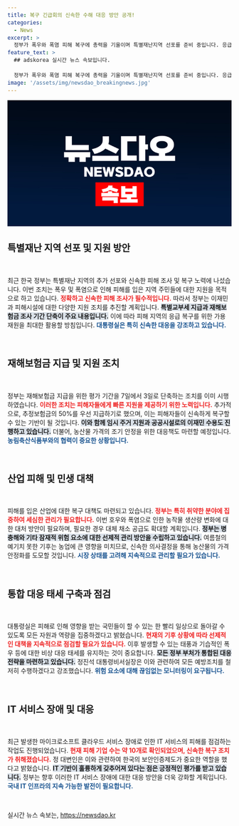 ```yaml
---
title: 복구 긴급회의 신속한 수해 대응 방안 공개!
categories:
  - News
excerpt: >
  정부가 폭우와 폭염 피해 복구에 총력을 기울이며 특별재난지역 선포를 준비 중입니다. 응급 복구 및 재해보험금 지급 절차를 혁신적으로 단축하고, 농산물 안정에도 힘쓰겠다고 밝혔습니다. 이들의 모든 노력, 기다려집니다!
feature_text: >
  ## adskorea 실시간 뉴스 속보입니다.

  정부가 폭우와 폭염 피해 복구에 총력을 기울이며 특별재난지역 선포를 준비 중입니다. 응급 복구 및 재해보험금 지급 절차를 혁신적으로 단축하고, 농산물 안정에도 힘쓰겠다고 밝혔습니다. 이들의 모든 노력, 기다려집니다!
image: '/assets/img/newsdao_breakingnews.jpg'
---
```


<p><img src="/assets/img/newsdao_breakingnews.jpg" alt="adskorea 속보" /></p>

<h2 data-ke-size="size26">특별재난 지역 선포 및 지원 방안</h2>

<p data-ke-size="size16">&nbsp;</p>

<p>최근 한국 정부는 특별재난 지역의 추가 선포와 신속한 피해 조사 및 복구 노력에 나섰습니다. 이번 조치는 폭우 및 폭염으로 인해 피해를 입은 지역 주민들에 대한 지원을 목적으로 하고 있습니다. <b><span style="color: #ee2323;">정확하고 신속한 피해 조사가 필수적입니다.</span></b> 따라서 정부는 이재민과 피해시설에 대한 다양한 지원 조치를 추진할 계획입니다. <b><span style="background-color: #21538527;">특별교부세 지급과 재해보험금 조사 기간 단축이 주요 내용입니다.</span></b> 이에 따라 피해 지역의 응급 복구를 위한 가용 재원을 최대한 활용할 방침입니다. <b><span style="color: #1a5490;">대통령실은 특히 신속한 대응을 강조하고 있습니다.</span></b></p>

<p data-ke-size="size16">&nbsp;</p>

<h2 data-ke-size="size26">재해보험금 지급 및 지원 조치</h2>

<p data-ke-size="size16">&nbsp;</p>

<p>정부는 재해보험금 지급을 위한 평가 기간을 7일에서 3일로 단축하는 조치를 이미 시행하였습니다. <b><span style="color: #ee2323;">이러한 조치는 피해자들에게 빠른 지원을 제공하기 위한 노력입니다.</span></b> 추가적으로, 추정보험금의 50%를 우선 지급하기로 했으며, 이는 피해자들이 신속하게 복구할 수 있는 기반이 될 것입니다. <b><span style="background-color: #21538527;">이와 함께 임시 주거 지원과 공공시설로의 이재민 수용도 진행하고 있습니다.</span></b> 더불어, 농산물 가격의 조기 안정을 위한 대응책도 마련할 예정입니다. <b><span style="color: #1a5490;">농림축산식품부와의 협력이 중요한 상황입니다.</span></b></p>

<p data-ke-size="size16">&nbsp;</p>

<h2 data-ke-size="size26">산업 피해 및 민생 대책</h2>

<p data-ke-size="size16">&nbsp;</p>

<p>피해를 입은 산업에 대한 복구 대책도 마련되고 있습니다. <b><span style="color: #ee2323;">정부는 특히 취약한 분야에 집중하여 세심한 관리가 필요합니다.</span></b> 이번 호우와 폭염으로 인한 농작물 생산량 변화에 대한 대처 방안이 필요하며, 필요한 경우 대체 채소 공급도 확대할 계획입니다. <b><span style="background-color: #21538527;">정부는 병충해와 기타 잠재적 위험 요소에 대한 선제적 관리 방안을 수립하고 있습니다.</span></b> 여름철의 예기치 못한 기후는 농업에 큰 영향을 미치므로, 신속한 의사결정을 통해 농산물의 가격 안정화를 도모할 것입니다. <b><span style="color: #1a5490;">시장 상태를 고려해 지속적으로 관리할 필요가 있습니다.</span></b></p>

<p data-ke-size="size16">&nbsp;</p>

<h2 data-ke-size="size26">통합 대응 태세 구축과 점검</h2>

<p data-ke-size="size16">&nbsp;</p>

<p>대통령실은 피해로 인해 영향을 받는 국민들이 할 수 있는 한 빨리 일상으로 돌아갈 수 있도록 모든 자원과 역량을 집중하겠다고 밝혔습니다. <b><span style="color: #ee2323;">현재의 기후 상황에 따라 선제적인 대책을 지속적으로 점검할 필요가 있습니다.</span></b> 이후 발생할 수 있는 태풍과 기습적인 폭우 등에 대한 비상 대응 태세를 유지하는 것이 중요합니다. <b><span style="background-color: #21538527;">모든 정부 부처가 통합된 대응 전략을 마련하고 있습니다.</span></b> 정진석 대통령비서실장은 이와 관련하여 모든 예방조치를 철저히 수행하겠다고 강조했습니다. <b><span style="color: #1a5490;">위험 요소에 대해 끊임없는 모니터링이 요구됩니다.</span></b></p>

<p data-ke-size="size16">&nbsp;</p>

<h2 data-ke-size="size26">IT 서비스 장애 및 대응</h2>

<p data-ke-size="size16">&nbsp;</p>

<p>최근 발생한 마이크로소프트 클라우드 서비스 장애로 인한 IT 서비스의 피해를 점검하는 작업도 진행되었습니다. <b><span style="color: #ee2323;">현재 피해 기업 수는 약 10개로 확인되었으며, 신속한 복구 조치가 취해졌습니다.</span></b> 정 대변인은 이와 관련하여 한국의 보안인증제도가 중요한 역할을 했다고 밝혔습니다. <b><span style="background-color: #21538527;">IT 기반이 훌륭하게 갖추어져 있다는 점은 긍정적인 평가를 받고 있습니다.</span></b> 정부는 향후 이러한 IT 서비스 장애에 대한 대응 방안을 더욱 강화할 계획입니다. <b><span style="color: #1a5490;">국내 IT 인프라의 지속 가능한 발전이 필요합니다.</span></b></p>

<p data-ke-size="size16">&nbsp;</p>
실시간 뉴스 속보는, <a href="https://newsdao.kr" rel="dofollow">https://newsdao.kr</a>


